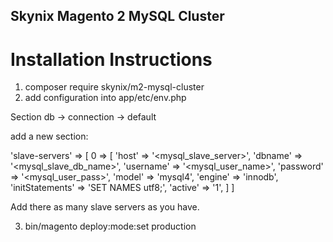 ## Skynix Magento 2 MySQL Cluster
# Installation Instructions

1. composer require skynix/m2-mysql-cluster
2. add configuration into app/etc/env.php

Section db -> connection -> default

add a new section:

'slave-servers' =>
   [
      0 =>
          [
                          'host' => '<mysql_slave_server>',
                          'dbname' => '<mysql_slave_db_name>',
                          'username' => '<mysql_user_name>',
                          'password' => '<mysql_user_pass>',
                          'model' => 'mysql4',
                          'engine' => 'innodb',
                          'initStatements' => 'SET NAMES utf8;',
                          'active' => '1',
           ]
   ]

Add there as many slave servers as you have.

3. bin/magento deploy:mode:set production
 
